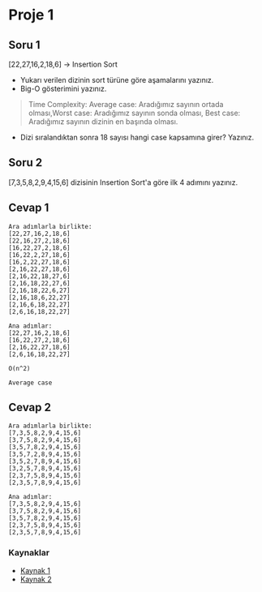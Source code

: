 # Proje 1

## Soru 1

[22,27,16,2,18,6] -> Insertion Sort

* Yukarı verilen dizinin sort türüne göre aşamalarını yazınız.
* Big-O gösterimini yazınız.
> Time Complexity: Average case: Aradığımız sayının ortada olması,Worst case: Aradığımız sayının sonda olması, Best case: Aradığımız sayının dizinin en başında olması.
* Dizi sıralandıktan sonra 18 sayısı hangi case kapsamına girer? Yazınız.

## Soru 2
[7,3,5,8,2,9,4,15,6] dizisinin Insertion Sort'a göre ilk 4 adımını yazınız.

## Cevap 1

```
Ara adımlarla birlikte: 
[22,27,16,2,18,6] 
[22,16,27,2,18,6] 
[16,22,27,2,18,6] 
[16,22,2,27,18,6] 
[16,2,22,27,18,6] 
[2,16,22,27,18,6] 
[2,16,22,18,27,6] 
[2,16,18,22,27,6] 
[2,16,18,22,6,27] 
[2,16,18,6,22,27] 
[2,16,6,18,22,27] 
[2,6,16,18,22,27] 

Ana adımlar: 
[22,27,16,2,18,6] 
[16,22,27,2,18,6] 
[2,16,22,27,18,6] 
[2,6,16,18,22,27] 
```

```
O(n^2)
```
```
Average case
```


## Cevap 2
```
Ara adımlarla birlikte:
[7,3,5,8,2,9,4,15,6]
[3,7,5,8,2,9,4,15,6]
[3,5,7,8,2,9,4,15,6]
[3,5,7,2,8,9,4,15,6]
[3,5,2,7,8,9,4,15,6]
[3,2,5,7,8,9,4,15,6]
[2,3,7,5,8,9,4,15,6]
[2,3,5,7,8,9,4,15,6]

Ana adımlar:
[7,3,5,8,2,9,4,15,6]
[3,7,5,8,2,9,4,15,6]
[3,5,7,8,2,9,4,15,6]
[2,3,7,5,8,9,4,15,6]
[2,3,5,7,8,9,4,15,6]

```
### Kaynaklar 

* [Kaynak 1](http://cagataykiziltan.net/algoritmalar/1-siralama-algoritmalari/1-araya-sokma-siralamasi/)
* [Kaynak 2](https://www.mobilhanem.com/algoritma-dersleri-insertion-sort/)

